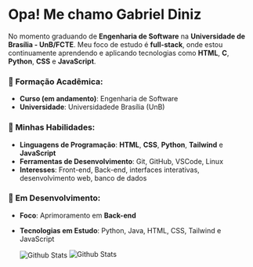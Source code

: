 # Opa! Me chamo Gabriel Diniz

No momento graduando de **Engenharia de Software** na **Universidade de Brasília - UnB/FCTE**. Meu foco de estudo é **full-stack**, onde estou continuamente aprendendo e aplicando tecnologias como **HTML**, **C**, **Python**, **CSS** e **JavaScript**.

### 📓 Formação Acadêmica:
- **Curso (em andamento)**: Engenharia de Software
- **Universidade**: Universidadede Brasília (UnB)

### 🔧 Minhas Habilidades:
- **Linguagens de Programação**: **HTML**, **CSS**, **Python**, **Tailwind** e **JavaScript**
- **Ferramentas de Desenvolvimento**: Git, GitHub, VSCode, Linux
- **Interesses**: Front-end, Back-end, interfaces interativas, desenvolvimento web, banco de dados

### 🔭 Em Desenvolvimento:
- **Foco**: Aprimoramento em **Back-end**
- **Tecnologias em Estudo**: Python, Java, HTML, CSS, Tailwind e JavaScript

  <tr>
    <td>
      <img
        align="center"
        src="https://github-readme-stats.vercel.app/api?username=gabrielDiniz12&theme=dark&hide_border=false&include_all_commits=true"
        alt="Github Stats"
      />
    </td>
    <td>
      <img
        align="top"
        src="https://github-readme-stats.vercel.app/api/top-langs/?username=GabrielDiniz12&theme=dark&hide_border=false&include_all_commits=true&count_private=true&layout=compact"
        alt="Github Stats"
      />
    </td>
